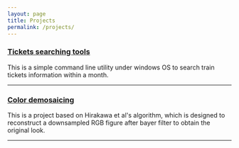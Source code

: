 ```yaml
---
layout: page
title: Projects
permalink: /projects/
---
```


### [Tickets searching tools](https://github.com/Betterthinking/tickets-search-script-on-12306) 
This is a simple command line utility under windows OS to search train tickets information within a month.

***

### [Color demosaicing](https://github.com/Betterthinking/Homogeneity-Based-Demosaicing)
This is a project based on Hirakawa et al's algorithm, which is designed to reconstruct a downsampled RGB figure after bayer filter to obtain the original look.

***
